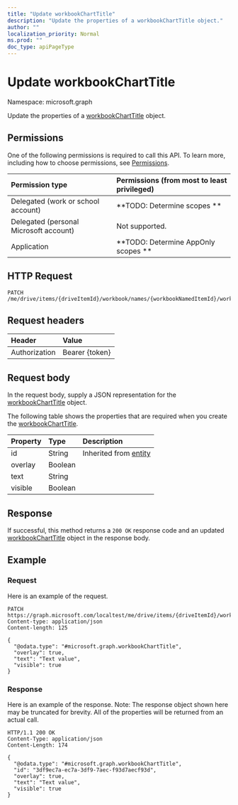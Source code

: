 ```yaml
---
title: "Update workbookChartTitle"
description: "Update the properties of a workbookChartTitle object."
author: ""
localization_priority: Normal
ms.prod: ""
doc_type: apiPageType
---
```


# Update workbookChartTitle

Namespace: microsoft.graph

Update the properties of a [workbookChartTitle](../resources/workbookcharttitle.md) object.

## Permissions
One of the following permissions is required to call this API. To learn more, including how to choose permissions, see [Permissions](/concepts/permissions-reference.md).

|Permission type|Permissions (from most to least privileged)|
|:---|:---|
|Delegated (work or school account)|**TODO: Determine scopes **|
|Delegated (personal Microsoft account)|Not supported.|
|Application|**TODO: Determine AppOnly scopes **|

## HTTP Request
<!-- {
  "blockType": "ignored"
}
-->
``` http
PATCH /me/drive/items/{driveItemId}/workbook/names/{workbookNamedItemId}/worksheet/charts/{workbookChartId}/title
```

## Request headers
|Header|Value|
|:---|:---|
|Authorization|Bearer {token}|

## Request body
In the request body, supply a JSON representation for the [workbookChartTitle](../resources/workbookcharttitle.md) object.

The following table shows the properties that are required when you create the [workbookChartTitle](../resources/workbookcharttitle.md).

|Property|Type|Description|
|:---|:---|:---|
|id|String| Inherited from [entity](../resources/entity.md)|
|overlay|Boolean||
|text|String||
|visible|Boolean||



## Response
If successful, this method returns a `200 OK` response code and an updated [workbookChartTitle](../resources/workbookcharttitle.md) object in the response body.

## Example

### Request
Here is an example of the request.
<!-- {
  "blockType": "request",
  "name": "update_workbookcharttitle"
}
-->
``` http
PATCH https://graph.microsoft.com/localtest/me/drive/items/{driveItemId}/workbook/names/{workbookNamedItemId}/worksheet/charts/{workbookChartId}/title
Content-type: application/json
Content-length: 125

{
  "@odata.type": "#microsoft.graph.workbookChartTitle",
  "overlay": true,
  "text": "Text value",
  "visible": true
}
```

### Response
Here is an example of the response. Note: The response object shown here may be truncated for brevity. All of the properties will be returned from an actual call.
<!-- {
  "blockType": "response",
  "truncated": true
}
-->
``` http
HTTP/1.1 200 OK
Content-Type: application/json
Content-Length: 174

{
  "@odata.type": "#microsoft.graph.workbookChartTitle",
  "id": "3df9ec7a-ec7a-3df9-7aec-f93d7aecf93d",
  "overlay": true,
  "text": "Text value",
  "visible": true
}
```

